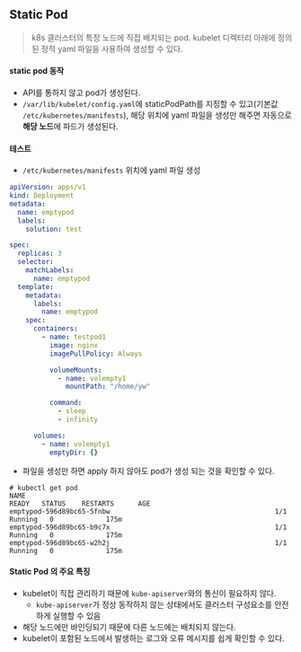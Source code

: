 ## Static Pod

> k8s 클러스터의 특정 노드에 직접 배치되는 pod. kubelet 디렉터리 아래에 정의된 정적 yaml 파일을 사용하여 생성할 수 있다.

#### static pod 동작

- API를 통하지 않고 pod가 생성된다.
- `/var/lib/kubelet/config.yaml`에 staticPodPath를 지정할 수 있고(기본값 `/etc/kubernetes/manifests`), 해당 위치에 yaml 파일을 생성만 해주면 자동으로 **해당 노드**에 파드가 생성된다.



#### 테스트

- `/etc/kubernetes/manifests` 위치에 yaml 파일 생성

```yaml
apiVersion: apps/v1
kind: Deployment
metadata:
  name: emptypod
  labels:
    solution: test

spec:
  replicas: 3
  selector:
    matchLabels:
      name: emptypod
  template:
    metadata:
      labels:
        name: emptypod
    spec:
      containers:
        - name: testpod1
          image: nginx
          imagePullPolicy: Always

          volumeMounts:
            - name: volempty1
              mountPath: "/home/yw"

          command:
            - sleep
            - infinity

      volumes:
        - name: volempty1
          emptyDir: {}
```

- 파일을 생성만 하면 apply 하지 않아도 pod가 생성 되는 것을 확인할 수 있다.

```
# kubectl get pod
NAME                                                              READY   STATUS    RESTARTS      AGE
emptypod-596d89bc65-5fnbw                                         1/1     Running   0             175m
emptypod-596d89bc65-b9c7x                                         1/1     Running   0             175m
emptypod-596d89bc65-w2h2j                                         1/1     Running   0             175m
```



#### Static Pod 의 주요 특징

- kubelet이 직접 관리하기 때문에 `kube-apiserver`와의 통신이 필요하지 않다.
  - `kube-apiserver`가 정상 동작하지 않는 상태에서도 클러스터 구성요소를 안전하게 실행할 수 있음
- 해당 노드에만 바인딩되기 때문에 다른 노드에는 배치되지 않는다.
- kubelet이 포함된 노드에서 발생하는 로그와 오류 메시지를 쉽게 확인할 수 있다.